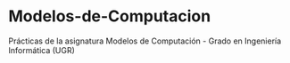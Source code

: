 # Modelos-de-Computacion
Prácticas de la asignatura Modelos de Computación - Grado en Ingeniería Informática (UGR)
